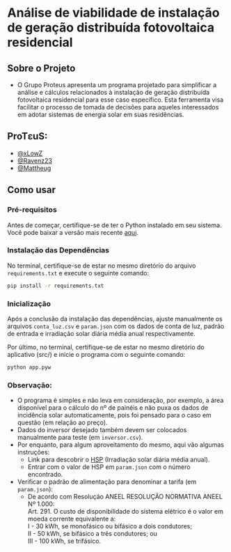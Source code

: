 # Análise de viabilidade de instalação de geração distribuída fotovoltaica residencial

## Sobre o Projeto
- O Grupo Proteus apresenta um programa projetado para simplificar a análise e cálculos relacionados à instalação de geração distribuída fotovoltaica residencial para esse caso específico. Esta ferramenta visa facilitar o processo de tomada de decisões para aqueles interessados em adotar sistemas de energia solar em suas residências.

## ProTεuS:

- [@xLowZ](https://github.com/xLowZ)
- [@Ravenz23](https://github.com/Ravenz23)
- [@Mattheug](https://github.com/Mattheug)

## Como usar

### Pré-requisitos

Antes de começar, certifique-se de ter o Python instalado em seu sistema. Você pode baixar a versão mais recente [aqui](https://www.python.org/downloads/).

### Instalação das Dependências

No terminal, certifique-se de estar no mesmo diretório do arquivo `requirements.txt` e execute o seguinte comando:
```bash
pip install -r requirements.txt
```
### Inicialização
Após a conclusão da instalação das dependências, ajuste manualmente os arquivos `conta_luz.csv` e `param.json` com os dados de conta de luz, padrão de entrada e irradiação solar diária média anual respectivamente. 

Por último, no terminal, certifique-se de estar no mesmo diretório do aplicativo (src/) e inicie o programa com o seguinte comando:
```bash
python app.pyw
```

### Observação:
- O programa é simples e não leva em consideração, por exemplo, a área disponível para o cálculo do nº de painéis e não puxa os dados de incidência solar automaticamente, pois foi pensado para o caso em questão (em relação ao preço).
- Dados do inversor desejado também devem ser colocados manualmente para teste (em `inversor.csv`).
- Por enquanto, para algum aproveitamento do mesmo, aqui vão algumas instruções:
    - Link para descobrir o [HSP](http://www.cresesb.cepel.br/index.php?section=sundata) (Irradiação solar diária média anual).
    - Entrar com o valor de HSP em `param.json` com o número encontrado.
- Verificar o padrão de alimentação para denominar a tarifa (em `param.json`):
    - De acordo com Resolução ANEEL RESOLUÇÃO NORMATIVA ANEEL Nº 1.000:    
    Art. 291. O custo de disponibilidade do sistema elétrico é o valor em moeda corrente equivalente a:     
    I - 30 kWh, se monofásico ou bifásico a dois condutores;       
    II - 50 kWh, se bifásico a três condutores; ou  
    III - 100 kWh, se trifásico.
